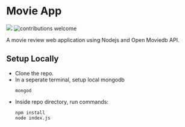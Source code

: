 # Movie App
![](https://img.shields.io/github/license/iet-oss/Movie-App?style=for-the-badge)
![contributions welcome](https://img.shields.io/badge/contributions-welcome-brightgreen.svg?style=for-the-badge)


A movie review web application using Nodejs and Open Moviedb API.

## Setup Locally

- Clone the repo.
- In a seperate terminal, setup local mongodb 
    ```
    mongod
    ```
- Inside repo directory, run commands:
    ```
    npm install
    node index.js
    ```

